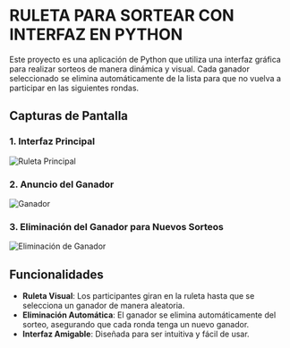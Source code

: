 # RULETA PARA SORTEAR CON INTERFAZ EN PYTHON

Este proyecto es una aplicación de Python que utiliza una interfaz gráfica para realizar sorteos de manera dinámica y visual. Cada ganador seleccionado se elimina automáticamente de la lista para que no vuelva a participar en las siguientes rondas.

## Capturas de Pantalla

### 1. Interfaz Principal
![Ruleta Principal](https://github.com/user-attachments/assets/39c356a5-665d-469e-8a27-d8c44b7fb4de)

### 2. Anuncio del Ganador
![Ganador](https://github.com/user-attachments/assets/1bf180c4-5e6c-4d38-91cd-faf7da638de8)

### 3. Eliminación del Ganador para Nuevos Sorteos
![Eliminación de Ganador](https://github.com/user-attachments/assets/e1a43c6e-d59e-4aca-b38f-0adb7b6e789f)

## Funcionalidades
- **Ruleta Visual**: Los participantes giran en la ruleta hasta que se selecciona un ganador de manera aleatoria.
- **Eliminación Automática**: El ganador se elimina automáticamente del sorteo, asegurando que cada ronda tenga un nuevo ganador.
- **Interfaz Amigable**: Diseñada para ser intuitiva y fácil de usar.


